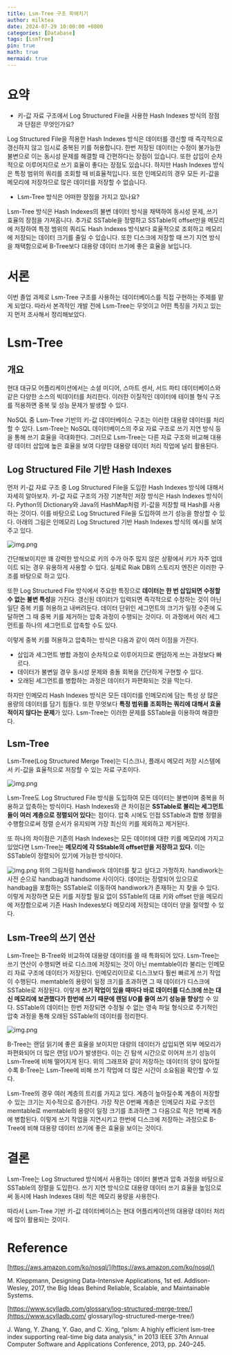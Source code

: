 ```yaml
---
title: Lsm-Tree 구조 파헤치기
author: milktea
date: 2024-07-29 10:00:00 +0800
categories: [Database]
tags: [LsmTree]
pin: true
math: true
mermaid: true
---
```


# 요약
- 키-값 자료 구조에서 Log Structured File을 사용한 Hash Indexes 방식의 장점과 단점은 무엇인가요?

Log Structured File을 적용한 Hash Indexes 방식은 데이터를 갱신할 때 즉각적으로 갱신하지 않고 임시로 중복된 키를 허용합니다.
한번 저장된 데이터는 수정이 불가능한 불변으로 이는 동시성 문제를 해결할 때 간편하다는 장점이 있습니다.
또한 삽입이 순차적으로 이루어지므로 쓰기 효율이 좋다는 장점도 있습니다.
하지만 Hash Indexes 방식은 특정 범위의 쿼리를 조회할 때 비효율적입니다.
또한 인메모리의 경우 모든 키-값을 메모리에 저장하므로 많은 데이터를 저장할 수 없습니다.

- Lsm-Tree 방식은 어떠한 장점을 가지고 있나요?

Lsm-Tree 방식은 Hash Indexes의 불변 데이터 방식을 채택하여 동시성 문제, 쓰기 효율의 장점을 가져옵니다.
추가로 SSTable을 정렬하고 SSTable의 offset만을 메모리에 저장하여 특정 범위의 쿼리도 Hash Indexes 방식보다 효율적으로 조회하고 메모리에 저장되는 데이터 크기를 줄일 수 있습니다.
또한 디스크에 저장할 때 쓰기 지연 방식을 채택함으로써 B-Tree보다 대용량 데이터 쓰기에 좋은 효율을 보입니다.

# 서론
이번 졸업 과제로 Lsm-Tree 구조를 사용하는 데이터베이스를 직접 구현하는 주제를 맡게 되었다.
따라서 본격적인 개발 전에 Lsm-Tree는 무엇이고 어떤 특징을 가지고 있는지 먼저 조사해서 정리해보았다.

# Lsm-Tree
## 개요
현대 대규모 어플리케이션에서는 소셜 미디어, 스마트 센서, 서드 파티 데이터베이스와 같은 다양한 소스의 빅데이터를 처리한다.
이러한 이질적인 데이터에 테이블 형식 구조를 적용하면 중복 및 성능 문제가 발생할 수 있다.

NoSQL 중 Lsm-Tree 기반의 키-값 데이터베이스 구조는 이러한 대용량 데이터를 처리할 수 있다.
Lsm-Tree는 NoSQL 데이터베이스의 주요 자료 구조로 쓰기 지연 방식 등을 통해 쓰기 효율을 극대화한다.
그러므로 Lsm-Tree는 다른 자료 구조와 비교해 대용량 데이터 삽입에 높은 효율을 보여 다양한 대용량 데이터 처리 작업에 널리 활용된다.

## Log Structured File 기반 Hash Indexes
먼저 키-값 자료 구조 중 Log Structured File을 도입한 Hash Indexes 방식에 대해서 자세히 알아보자.
키-값 자료 구조의 가장 기본적인 저장 방식은 Hash Indexes 방식이다.
Python의 Dictionary와 Java의 HashMap처럼 키-값을 저장할 때 Hash를 사용하는 것이다.
이를 바탕으로 Log Structured File을 도입하여 쓰기 성능을 향상할 수 있다.
아래의 그림은 인메모리 Log Structured 기반 Hash Indexes 방식의 예시를 보여주고 있다.

![img.png](/assets/img/posts/database/lsm-tree/intro/img.png)

간단해보이지만 꽤 강력한 방식으로 키의 수가 아주 많지 않은 상황에서 키가 자주 업데이트 되는 경우 유용하게 사용할 수 있다.
실제로 Riak DB의 스토리지 엔진은 이러한 구조를 바탕으로 하고 있다.

또한 Log Structured File 방식에서 주요한 특징으로 **데이터는 한 번 삽입되면 수정할 수 없는 불변 특성**을 가진다.
갱신된 데이터가 입력되면 즉각적으로 수정하는 것이 아닌 일단 중복 키를 허용하고 내버려둔다.
데이터 단위인 세그먼트의 크기가 일정 수준에 도달하면 그 때 중복 키를 제거하는 압축 과정이 수행되는 것이다.
이 과정에서 여러 세그먼트를 하나의 세그먼트로 압축할 수도 있다.

이렇게 중복 키를 허용하고 압축하는 방식은 다음과 같이 여러 이점을 가진다.
- 삽입과 세그먼트 병합 과정이 순차적으로 이루어지므로 랜덤하게 쓰는 과정보다 빠르다.
- 데이터가 불변일 경우 동시성 문제와 충돌 회복을 간단하게 구현할 수 있다.
- 오래된 세그먼트를 병합하는 과정은 데이터가 파편화되는 것을 막는다.

하지만 인메모리 Hash Indexes 방식은 모든 데이터를 인메모리에 담는 특성 상 많은 용량의 데이터를 담기 힘들다.
또한 무엇보다 **특정 범위를 조회하는 쿼리에 대해서 효율적이지 않다는 문제**가 있다.
Lsm-Tree는 이러한 문제를 SSTable을 이용하여 해결한다.

## Lsm-Tree
Lsm-Tree(Log Structured Merge Tree)는 디스크나, 플래시 메모리 저장 시스템에서 키-값을 효율적으로 저장할 수 있는 자료 구조이다.

![img.png](../assets/img/posts/database/lsm-tree/intro/img-2.png)

Lsm-Tree도 Log Structured File 방식을 도입하여 모든 데이터는 불변이며 중복을 허용하고 압축하는 방식이다.
Hash Indexes와 큰 차이점은 **SSTable로 불리는 세그먼트들이 여러 계층으로 정렬되어 있다**는 점이다.
압축 시에도 인접 SSTable과 합병 정렬을 수행함으로써 정렬 순서가 유지되며 가장 최신의 키를 제외하고 제거된다.

또 하나의 차이점은 기존의 Hash Indexes는 모든 데이터에 대한 키를 메모리에 가지고 있었다면 Lsm-Tree는 **메모리에 각 SStable의 offset만을 저장하고 있다.**
이는 SSTable이 정렬되어 있기에 가능한 방식이다.

![img.png](../assets/img/posts/database/lsm-tree/intro/img-3.png)
위의 그림처럼 handiwork 데이터를 찾고 싶다고 가정하자.
handiwork는 사전 순으로 handbag과 handsome 사이이다.
데이터는 정렬되어 있으므로 handbag을 포함하는 SSTable로 이동하여 handiwork가 존재하는 지 찾을 수 있다.
이렇게 저장하면 모든 키를 저장할 필요 없이 SSTable의 대표 키와 offset 만을 메모리에 저장함으로써 기존 Hash Indexes보다 메모리에 저장되는 데이터 양을 절약할 수 있다.

## Lsm-Tree의 쓰기 연산
Lsm-Tree는 B-Tree와 비교하여 대용량 데이터를 쓸 때 특화되어 있다.
Lsm-Tree는 쓰기 연산이 수행되면 바로 디스크에 저장되는 것이 아닌 memtable이라 불리는 인메모리 자료 구조에 데이터가 저장된다.
인메모리이므로 디스크보다 훨씬 빠르게 쓰기 작업이 수행된다.
memtable의 용량이 일정 크기를 초과하면 그 때 데이터가 디스크에 SSTable로 저장된다.
이렇게 **쓰기 작업이 있을 때마다 바로 데이터를 디스크에 쓰는 대신 메모리에 보관했다가 한번에 쓰기 때문에 랜덤 I/O를 줄여 쓰기 성능을 향상**할 수 있다.
SSTable의 데이터는 한번 저장되면 수정될 수 없는 영속 파일 형식으로 주기적인 압축 과정을 통해 오래된 SSTable의 데이터를 정리한다.

![img.png](/assets/img/posts/database/lsm-tree/intro/img-4.png)

B-Tree는 랜덤 읽기에 좋은 효율을 보이지만 대량의 데이터가 삽입되면 외부 메모리가 파편화되어 더 많은 랜덤 I/O가 발생한다.
이는 긴 탐색 시간으로 이어져 쓰기 성능이 Lsm-Tree에 비해 떨어지게 된다.
위의 그래프와 같이 저장하는 데이터의 양이 많아질 수록 B-Tree는 Lsm-Tree에 비해 쓰기 작업에 더 많은 시간이 소요됨을 확인할 수 있다.

Lsm-Tree의 경우 여러 계층의 트리를 가지고 있다. 계층이 높아질수록 계층이 저장할 수 있는 크기는 지수적으로 증가한다.
가장 작은 0번째 계층은 인메모리 자료 구조인 memtable로 memtable의 용량이 일정 크기를 초과하면 그 다음으로 작은 1번째 계층에 병합된다.
이렇게 쓰기 작업을 지연시키고 한번에 디스크에 저장하는 과정으로 B-Tree에 비해 대용량 데이터 쓰기에 좋은 효율을 보이는 것이다.

# 결론
Lsm-Tree는 Log Structured 방식에서 사용하는 데이터 불변과 압축 과정을 바탕으로 SSTable의 정렬을 도입한다.
쓰기 지연 방식으로 대용량 데이터 쓰기 효율을 높임으로써 동시에 Hash Indexes 대비 적은 메모리 용량을 사용한다.

따라서 Lsm-Tree 기반 키-값 데이터베이스는 현대 어플리케이션의 대용량 데이터 처리에 많이 활용되는 것이다.

# Reference
[https://aws.amazon.com/ko/nosql/](https://aws.amazon.com/ko/nosql/)

M. Kleppmann, Designing Data-Intensive Applications, 1st ed. Addison-Wesley, 2017, the Big Ideas Behind Reliable, Scalable, and Maintainable Systems.

[https://www.scylladb.com/glossary/log-structured-merge-tree/](https://www.scylladb.com/
glossary/log-structured-merge-tree/)

J. Wang, Y. Zhang, Y. Gao, and C. Xing, “plsm: A highly efficient lsm-tree index supporting real-time big data analysis,” in 2013 IEEE 37th Annual Computer Software and Applications Conference, 2013, pp. 240–245.
